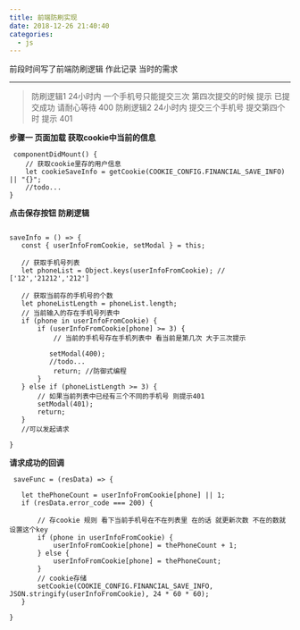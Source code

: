 ```yaml
---
title: 前端防刷实现
date: 2018-12-26 21:40:40
categories:
  - js
---
```



前段时间写了前端防刷逻辑 作此记录
当时的需求

-------
> 防刷逻辑1 24小时内 一个手机号只能提交三次 第四次提交的时候 提示 已提交成功 请耐心等待 400
> 防刷逻辑2 24小时内 提交三个手机号 提交第四个时 提示 401

<!--more-->

**步骤一 页面加载 获取cookie中当前的信息**

```
 componentDidMount() {
    // 获取cookie里存的用户信息
    let cookieSaveInfo = getCookie(COOKIE_CONFIG.FINANCIAL_SAVE_INFO) || "{}";
    //todo...
}
```
**点击保存按钮 防刷逻辑**

```

saveInfo = () => {
   const { userInfoFromCookie, setModal } = this;
  
   // 获取手机号列表
   let phoneList = Object.keys(userInfoFromCookie); // ['12','21212','212']
  
   // 获取当前存的手机号的个数
   let phoneListLength = phoneList.length;
   // 当前输入的存在手机号列表中
   if (phone in userInfoFromCookie) {
       if (userInfoFromCookie[phone] >= 3) {
           // 当前的手机号存在手机列表中 看当前是第几次 大于三次提示
         
          setModal(400);
          //todo...
           return; //防御式编程
       }
   } else if (phoneListLength >= 3) {
       // 如果当前列表中已经有三个不同的手机号 则提示401
       setModal(401);
       return;
   }
   //可以发起请求
   
}
```

**请求成功的回调**

```
 saveFunc = (resData) => {
    
   let thePhoneCount = userInfoFromCookie[phone] || 1;
   if (resData.error_code === 200) {
   
       // 存cookie 规则 看下当前手机号在不在列表里 在的话 就更新次数 不在的数就设置这个key
       if (phone in userInfoFromCookie) {
           userInfoFromCookie[phone] = thePhoneCount + 1;
       } else {
           userInfoFromCookie[phone] = thePhoneCount;
       }
       // cookie存储
       setCookie(COOKIE_CONFIG.FINANCIAL_SAVE_INFO, JSON.stringify(userInfoFromCookie), 24 * 60 * 60);
   }
 
}
```


